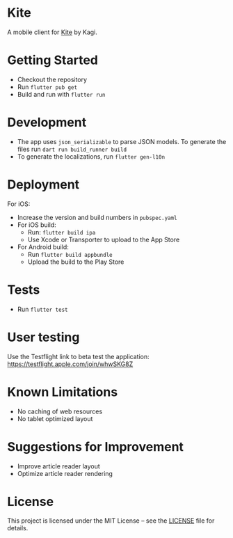 # Kite

A mobile client for [Kite](https://kite.kagi.com) by Kagi.

# Getting Started

- Checkout the repository
- Run `flutter pub get`
- Build and run with `flutter run`

# Development
- The app uses `json_serializable` to parse JSON models. To generate the files run `dart run build_runner build`
- To generate the localizations, run `flutter gen-l10n`

# Deployment

For iOS:
- Increase the version and build numbers in `pubspec.yaml`
- For iOS build:
    - Run: `flutter build ipa`
    - Use Xcode or Transporter to upload to the App Store
- For Android build:
    - Run `flutter build appbundle`
    - Upload the build to the Play Store 

# Tests
- Run `flutter test`

# User testing
Use the Testflight link to beta test the application: https://testflight.apple.com/join/whwSKG8Z

# Known Limitations
- No caching of web resources
- No tablet optimized layout

# Suggestions for Improvement
- Improve article reader layout
- Optimize article reader rendering

# License
This project is licensed under the MIT License – see the [LICENSE](LICENSE.md) file for details.